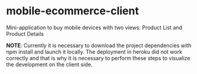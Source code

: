 # mobile-ecommerce-client
Mini-application to buy mobile devices with two views: Product List and Product Details

<b>NOTE</b>: Currently it is necessary to download the project dependencies with npm install and launch it locally. The deployment in heroku did not work correctly and that is why it is necessary to perform these steps to visualize the development on the client side.
